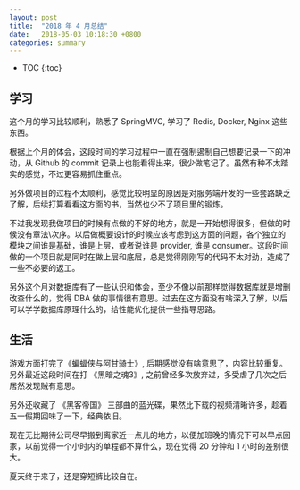 ```yaml
---
layout: post
title:  "2018 年 4 月总结"
date:   2018-05-03 10:18:30 +0800
categories: summary
---
```


* TOC
{:toc}


## 学习

这个月的学习比较顺利，熟悉了 SpringMVC, 学习了 Redis, Docker, Nginx 这些东西。

根据上个月的体会，这段时间的学习过程中一直在强制遏制自己想要记录一下的冲动，从 Github 的 commit 记录上也能看得出来，很少做笔记了。虽然有种不太踏实的感觉，不过更容易抓住重点。

另外做项目的过程不太顺利，感觉比较明显的原因是对服务端开发的一些套路缺乏了解，后续打算看看这方面的书，当然也少不了项目里的锻炼。

不过我发现我做项目的时候有点做的不好的地方，就是一开始想得很多，但做的时候没有章法\次序。以后做概要设计的时候应该考虑到这方面的问题，各个独立的模块之间谁是基础，谁是上层，或者说谁是 provider, 谁是 consumer。这段时间做的一个项目就是同时在做上层和底层，总是觉得刚刚写的代码不太对劲，造成了一些不必要的返工。

另外这个月对数据库有了一些认识和体会，至少不像以前那样觉得数据库就是增删改查什么的，觉得 DBA 做的事情很有意思。过去在这方面没有啥深入了解，以后可以学学数据库原理什么的，给性能优化提供一些指导思路。


## 生活

游戏方面打完了《蝙蝠侠与阿甘骑士》, 后期感觉没有啥意思了，内容比较重复。另外最近这段时间在打 《黑暗之魂3》, 之前曾经多次放弃过，多受虐了几次之后居然发现贼有意思。

另外还收藏了 《黑客帝国》 三部曲的蓝光碟，果然比下载的视频清晰许多，趁着五一假期回味了一下，经典依旧。

现在无比期待公司尽早搬到离家近一点儿的地方，以便加班晚的情况下可以早点回家，以前觉得一个小时内的单程都不算什么，现在觉得 20 分钟和 1 小时的差别很大。

夏天终于来了，还是穿短裤比较自在。